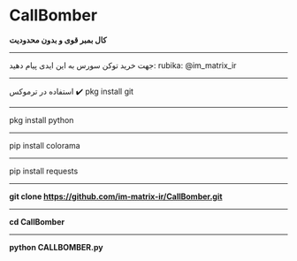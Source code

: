 # CallBomber
**کال بمبر قوی و بدون محدودیت**
_____________
 جهت خرید توکن سورس به این ایدی پیام دهید: rubika:  @im_matrix_ir
______________
استفاده در ترموکس ✔️
pkg install git
___________________
pkg install python
___________________
pip install colorama
___________________
pip install requests
___________________
**git clone https://github.com/im-matrix-ir/CallBomber.git**
___________
**cd CallBomber**
____________
**python CALLBOMBER.py**
